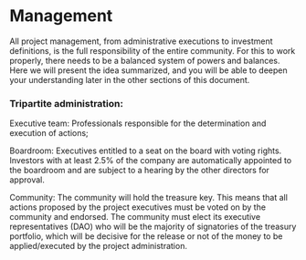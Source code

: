 # Management

All project management, from administrative executions to investment definitions, is the full responsibility of the entire community. For this to work properly, there needs to be a balanced system of powers and balances. Here we will present the idea summarized, and you will be able to deepen your understanding later in the other sections of this document.

### Tripartite administration:

Executive team: Professionals responsible for the determination and execution of actions;&#x20;

Boardroom: Executives entitled to a seat on the board with voting rights. Investors with at least 2.5% of the company are automatically appointed to the boardroom and are subject to a hearing by the other directors for approval.&#x20;

Community: The community will hold the treasure key. This means that all actions proposed by the project executives must be voted on by the community and endorsed. The community must elect its executive representatives (DAO) who will be the majority of signatories of the treasury portfolio, which will be decisive for the release or not of the money to be applied/executed by the project administration.
